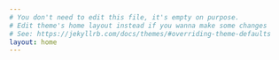 ```yaml
---
# You don't need to edit this file, it's empty on purpose.
# Edit theme's home layout instead if you wanna make some changes
# See: https://jekyllrb.com/docs/themes/#overriding-theme-defaults
layout: home
---
```


<ul id="lgs"></ul>

<script src="https://cdnjs.cloudflare.com/ajax/libs/d3/4.8.0/d3.min.js"></script>
<script>
var lgs = d3.select("#lgs");
d3.csv("wd.csv", function(err,data){
	var ken = "";
	var shi = "";
	data.forEach(function(d){
		ename = d.name.substr(-1);
		var name = ken + " " + d.name;
		if(d.code.substr(2, 3)=="000"){
			name = d.name;
		}else if(ken.substr(-1)=="都") {
			name = ken + " " + d.name;
		}else if(ename == "区"){
			name = ken + " " + shi + " " + d.name;
		}
		
		lgs.append("li").text(d.code + " : ").append("a").attr("href", d.site).text(name);
		
		if(d.code.substr(2, 3)=="000"){
			ken = d.name;
		} else if(ename == "市"){
			shi = d.name;
		}
	});
});
</script>
